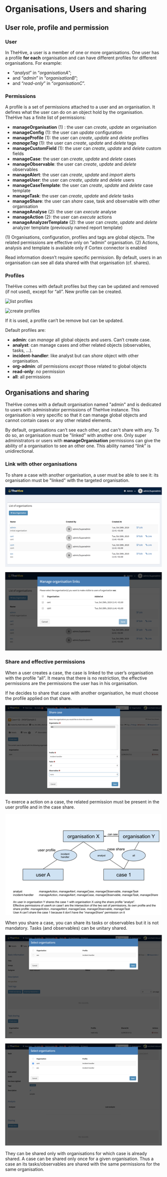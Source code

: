 # Organisations, Users and sharing

## User role, profile and permission

### User

In TheHive, a user is a member of one or more organisations. One user has a profile **for each** organisation and can have different profiles for different organisations. For example:

- “*analyst*” in “*organisationA*”;
- and “*admin*” in “*organisationB*”;
- and “*read-only*” in “*organisationC*”.

### Permissions

A profile is a set of permissions attached to a user and an organisation. It defines what the user can do on an object hold by the organisation. TheHive has a finite list of permissions:

- **manageOrganisation** (1) : the user can *create*, *update* an organisation
- **manageConfig** (1): the user can *update* configuration
- **manageProfile** (1): the user can *create*, *update* and *delete* profiles
- ***manageTag*** (1): the user can *create*, *update* and *delete* tags
- **manageCustomField** (1): the user can *create*, *update* and *delete* custom fields
- **manageCase**: the user can *create*, *update* and *delete* cases
- **manageObservable**: the user can *create*, *update* and *delete* observables
- **manageAlert**: the user can *create*, *update* and *import* alerts
- **manageUser**: the user can *create*, *update* and *delete* users
- **manageCaseTemplate**: the user can *create*, *update* and *delete* case template
- **manageTask**: the user can *create*, *update* and *delete* tasks
- **manageShare**: the user can *share* case, task and observable with other organisation
- **manageAnalyse** (2): the user can *execute* analyse
- **manageAction** (2): the user can *execute* actions
- **manageAnalyzerTemplate** (2): the user can *create*, *update* and *delete* analyzer template (previously named report template)

(1) Organisations, configuration, profiles and tags are global objects. The related permissions are effective only on “admin” organisation.
(2) Actions, analysis and template is available only if Cortex connector is enabled

Read information doesn’t require specific permission. By default, users in an organisation can see all data shared with that organisation (cf. shares).

### Profiles

TheHive comes with default profiles but they can be updated and removed (if not used), except for “all”. New profile can be created.

![list profiles](../images/admin-list-profile.png 'List of user profiles')

![create profiles](../images/admin-add-profile.png 'Create a new profile')

If it is used, a profile can’t be remove but can be updated.

Default profiles are:

- **admin**: can *manage* all global objects and users. Can’t create case.
- **analyst**: can manage cases and other related objects (observables, tasks, …).
- **incident-handler**: like analyst but can *share* object with other organisation.
- **org-admin**: *all* permissions *except* those related to global objects
- **read-only**: *no* permission
- **all**: all permissions

## Organisations and sharing

TheHive comes with a default organisation named "admin" and is dedicated to users with administrator permissions of TheHive instance. This organisation is very specific so that it can manage global objects and cannot contain cases or any other related elements. 

By default, organisations can’t see each other, and can't share with any. To do so, an organisation must be "linked" with another one.  Only super administrators or users with **manageOrganisation** permissions can give the ability of a organisation to see an other one. This ability named “*link*” is unidirectional. 

### Link with other organisations

To share a case with another organisation, a user must be able to see it: its organisation must be "linked" with the targeted organisation. 

![List organisations](files/admin-list-organisation.png)

![Link organisations](files/admin-link-organisation.png)

###  Share and effective permissions

When a user creates a case, the case is linked to the user’s organisation with the profile “all”. It means that there is no restriction, the effective permissions are the permissions the user has in his organisation.

If he decides to share that case with another organisation, he must choose the profile applied on that share.

![Case sharing](files/case-share.png)

To exerce a action on a case, the related permission must be present in the user profile and in the case share.

![Sharing rules](files/sharing-rules.svg)

When you share a case, you can share its tasks or observables but it is not mandatory. Tasks (and observables) can be unitary shared.

![Case task sharing](files/task-share.png)

![Case observable sharing](files/observable-share.png)

They can be shared only with organisations for which case is already shared. A case can be shared only once for a given organisation. Thus a case an its tasks/observables are shared with the same permissions for the same organisation.
